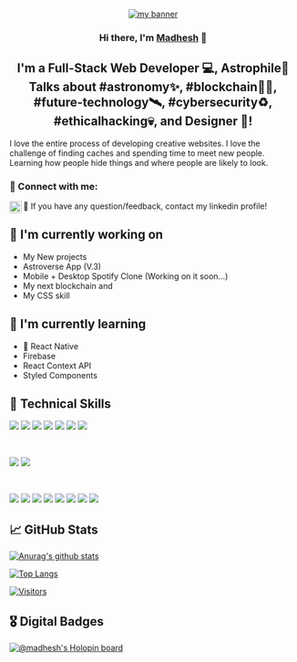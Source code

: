 <p align="center">
  <a href="https://github.com/Madhesh-V" target="_blank" rel="noreferrer"><img src="https://lh3.googleusercontent.com/qKmnMFzbsQiPd2FIBRh2MmpMmoN6AjUgN_1gJ6kANFtzRt2zBEJpPrYputr8AHk1aS3JrgL3fhDzEk98PHmvBrUN_qy6vuToMV-VbfEB__V6uha3xCQgm_qWeylJhOyWXw=w1280" alt="my banner"></a>
</p>

<h3 align="center">
Hi there, I'm <a href="https://www.linkedin.com/in/madhesh-v/" target="_blank" rel="noreferrer">Madhesh</a> 👋
</h3>

<h2 align="center">
I'm a Full-Stack Web Developer 💻, Astrophile🌌 Talks about #astronomy✨, #blockchain👨‍💻, #future-technology🛰, #cybersecurity♻️, #ethicalhacking💀, and Designer 🎨!
</h2> 

I love the entire process of developing creative websites. I love the challenge of finding caches and spending time to meet new people. Learning how people hide things and where people are likely to look.

### 🤝 Connect with me:

💬 If you have any question/feedback, contact my linkedin profile!
<a href="https://www.linkedin.com/in/madhesh-v/"><img align="left" src="https://raw.githubusercontent.com/yushi1007/yushi1007/main/images/linkedin.svg" alt="Madhesh | LinkedIn" width="21px"/></a>
 </br>

## 🔭 I'm currently working on

- My New projects
- Astroverse App (V.3)
- Mobile + Desktop Spotify Clone (Working on it soon...)
- My next blockchain and
- My CSS skill

## 🌱 I'm currently learning

- 📱 React Native
- Firebase
- React Context API
- Styled Components  

## 💼 Technical Skills

![](https://img.shields.io/badge/Code-Python-informational?style=flat&logo=Python&color=6495ED)
![](https://img.shields.io/badge/Code-JavaScript-informational?style=flat&logo=JavaScript&color=F7DF1E)
![](https://img.shields.io/badge/Code-React-informational?style=flat&logo=react&color=61DAFB)
![](https://img.shields.io/badge/Code-Redux-informational?style=flat&logo=Redux&color=764ABC)
![](https://img.shields.io/badge/Code-HTML5-informational?style=flat&logo=HTML5&color=E34F26)
![](https://img.shields.io/badge/Code-MySQL-informational?style=flat&logo=MySQL&color=336791)
![](https://img.shields.io/badge/Code-SQLite-informational?style=flat&logo=SQLite&color=003B57)

</br>

![](https://img.shields.io/badge/Style-Bootstrap-informational?style=flat&logo=Bootstrap&color=7952B3)
![](https://img.shields.io/badge/Style-CSS3-informational?style=flat&logo=CSS3&color=1572B6)


</br>

![](https://img.shields.io/badge/Tools-Figma-informational?style=flat&logo=Figma&color=F24E1E)
![](https://img.shields.io/badge/Tools-NPM-informational?style=flat&logo=NPM&color=CB3837)
![](https://img.shields.io/badge/Tools-Heroku-informational?style=flat&logo=Heroku&color=430098)
![](https://img.shields.io/badge/Tools-Netlify-informational?style=flat&logo=netlify&color=00C7B7)
![](https://img.shields.io/badge/Tools-Git-informational?style=flat&logo=Git&color=F05032)
![](https://img.shields.io/badge/Tools-GitHub-informational?style=flat&logo=GitHub&color=181717)
![](https://img.shields.io/badge/Tools-Linux-informational?style=flat&logo=Linux&color=FFFF00)
![](https://img.shields.io/badge/Tools-Apple-informational?style=flat&logo=Apple&color=808080)


## 📈 GitHub Stats 

[![Anurag's github stats](https://github-readme-stats.vercel.app/api?username=Madhesh-V)](https://github.com/Madhesh-V)

[![Top Langs](https://github-readme-stats.vercel.app/api/top-langs/?username=Madhesh-V&layout=compact)](https://github.com/Madhesh-V)

[![Visitors](https://visitor-badge.glitch.me/badge?page_id=Madhesh-V.Madhesh-V)](https://github.com/Madhesh-V)

## 🎖️ Digital Badges 

[![@madhesh's Holopin board](https://holopin.me/madhesh)](https://holopin.io/@madhesh)

